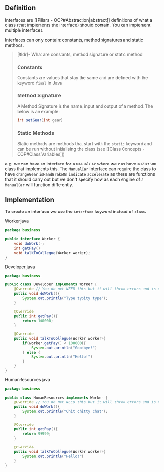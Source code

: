 ## Definition
Interfaces are [[Pillars - OOP#Abstraction|abstract]] definitions of what a class (that implements the interface) should contain.
You can implement multiple interfaces.

Interfaces can only contain: constants, method signatures and static methods.
> [!tldr]- What are constants, method signature or static method
> ### Constants
> Constants are values that stay the same and are defined with the keyword `final` in Java
> 
> ### Method Signature
> A Method Signature is the name, input and output of a method. The below is an example:
> ```java
> int setGear(int gear)
> ```
> ### Static Methods
> Static methods are methods that start with the `static` keyword and can be run without initialising the class (see [[Class Concepts - OOP#Class Variables]])

e.g. we can have an interface for a `ManualCar` where we can have a `Fiat500` class that implements this. The `ManualCar` interface can require the class to have `changeGear` `isHandBrakeOn` `indicate` `accelerate` as these are functions that it should carry out but we don't specify how as each engine of a `ManualCar` will function differently.

## Implementation
To create an interface we use the `interface` keyword instead of `class`.

Worker.java
```java
package business;  
  
public interface Worker {  
    void doWork();  
    int getPay();
    void talkToCollegue(Worker worker);
}
```
Developer.java
```java
package business;

public class Developer implements Worker {
	@Override // You do not NEED this but it will throw errors and is very useful
	public void doWork(){
		System.out.println("Type typity type");
	}

	@Override
	public int getPay(){
		return 100000;
	}

	@Override
	public void talkToCollegue(Worker worker){
		if(worker.getPay() < 100000){
			System.out.println("Goodbye!")
		} else {
			System.out.println("Hello!")
		}
	}
}
```
HumanResources.java
```java
package business;

public class HumanResources implements Worker {
	@Override // You do not NEED this but it will throw errors and is very useful
	public void doWork(){
		System.out.println("Chit chitty chat");
	}

	@Override
	public int getPay(){
		return 99999;
	}

	@Override
	public void talkToCollegue(Worker worker){
		System.out.println("Hello!")
	}
}
```